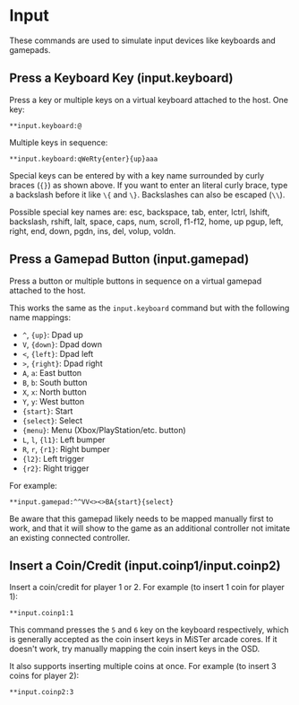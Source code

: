 # Input

These commands are used to simulate input devices like keyboards and gamepads.

## Press a Keyboard Key (input.keyboard)

Press a key or multiple keys on a virtual keyboard attached to the host. One key:

```
**input.keyboard:@
```

Multiple keys in sequence:

```
**input.keyboard:qWeRty{enter}{up}aaa
```

Special keys can be entered by with a key name surrounded by curly braces (`{}`) as shown above. If you want to enter an literal curly brace, type a backslash before it like `\{` and `\}`. Backslashes can also be escaped (`\\`).

Possible special key names are: esc, backspace, tab, enter, lctrl, lshift, backslash, rshift, lalt, space, caps, num, scroll, f1-f12, home, up pgup, left, right, end, down, pgdn, ins, del, volup, voldn.

## Press a Gamepad Button (input.gamepad)

Press a button or multiple buttons in sequence on a virtual gamepad attached to the host.

This works the same as the `input.keyboard` command but with the following name mappings:

- `^`, `{up}`: Dpad up
- `V`, `{down}`: Dpad down
- `<`, `{left}`: Dpad left
- `>`, `{right}`: Dpad right
- `A`, `a`: East button
- `B`, `b`: South button
- `X`, `x`: North button
- `Y`, `y`: West button
- `{start}`: Start
- `{select}`: Select
- `{menu}`: Menu (Xbox/PlayStation/etc. button)
- `L`, `l`, `{l1}`: Left bumper
- `R`, `r`, `{r1}`: Right bumper
- `{l2}`: Left trigger
- `{r2}`: Right trigger

For example:

```
**input.gamepad:^^VV<><>BA{start}{select}
```

Be aware that this gamepad likely needs to be mapped manually first to work, and that it will show to the game as an additional controller not imitate an existing connected controller.

## Insert a Coin/Credit (input.coinp1/input.coinp2)

Insert a coin/credit for player 1 or 2. For example (to insert 1 coin for player 1):

```
**input.coinp1:1
```

This command presses the `5` and `6` key on the keyboard respectively, which is generally accepted as the coin insert keys in MiSTer arcade cores. If it doesn't work, try manually mapping the coin insert keys in the OSD.

It also supports inserting multiple coins at once. For example (to insert 3 coins for player 2):

```
**input.coinp2:3
```
